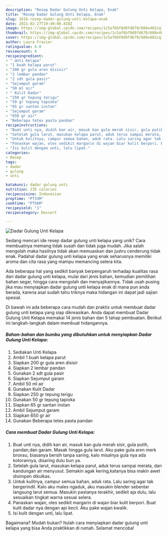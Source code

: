 ```yaml
---
description: "Resep Dadar Gulung Unti Kelapa, Enak"
title: "Resep Dadar Gulung Unti Kelapa, Enak"
slug: 1616-resep-dadar-gulung-unti-kelapa-enak
date: 2021-02-27T19:49:00.818Z
image: https://img-global.cpcdn.com/recipes/1c5af6bf8d9fd670/680x482cq70/dadar-gulung-unti-kelapa-foto-resep-utama.jpg
thumbnail: https://img-global.cpcdn.com/recipes/1c5af6bf8d9fd670/680x482cq70/dadar-gulung-unti-kelapa-foto-resep-utama.jpg
cover: https://img-global.cpcdn.com/recipes/1c5af6bf8d9fd670/680x482cq70/dadar-gulung-unti-kelapa-foto-resep-utama.jpg
author: Laura Frazier
ratingvalue: 4.8
reviewcount: 8
recipeingredient:
- " Unti Kelapa"
- "1 buah kelapa parut"
- "200 gr gula aren disisir"
- "2 lembar pandan"
- "2 sdt gula pasir"
- "Sejumput garam"
- "50 ml air"
- " Kulit Dadar"
- "250 gr tepung terigu"
- "50 gr tepung tapioka"
- "65 gr santan instan"
- "Sejumput garam"
- "650 gr air"
- "Beberapa tetes pasta pandan"
recipeinstructions:
- "Buat unti nya, didih kan air, masuk kan gula merah sisir, gula putih, pandan,dan garam. Masak hingga gula larut. Aku pake gula aren merk bronsu, biasanya bersih tanpa saring, kalo misalnya gula nya ada kotorannya, disaring dulu bun ya."
- "Setelah gula larut, masukan kelapa parut, aduk terus sampai merata, dan kandungan air menyusut. Semakin agak kering,katanya bisa makin awet disimpen dikulkas."
- "Untuk kulitnya, campur semua bahan, aduk rata. Lalu saring agar tak bergerindil. Kalo aku males ngaduk, aku masukin blender sebentar langsung larut semua. Masukin pastanya terakhir, sedikit aja dulu, lalu sesuaikan tingkat warna sesuai selera."
- "Panaskan wajan, oles sedikit margarin di wajan biar kulit berpori. Buat kulit dadar nya dengan api kecil. Aku pake wajan kwalik."
- "Isi kulit dengan unti, lalu lipat."
categories:
- Resep
tags:
- dadar
- gulung
- unti

katakunci: dadar gulung unti 
nutrition: 235 calories
recipecuisine: Indonesian
preptime: "PT33M"
cooktime: "PT56M"
recipeyield: "1"
recipecategory: Dessert

---
```



![Dadar Gulung Unti Kelapa](https://img-global.cpcdn.com/recipes/1c5af6bf8d9fd670/680x482cq70/dadar-gulung-unti-kelapa-foto-resep-utama.jpg)

Sedang mencari ide resep dadar gulung unti kelapa yang unik? Cara membuatnya memang tidak susah dan tidak juga mudah. Jika salah mengolah maka hasilnya tidak akan memuaskan dan justru cenderung tidak enak. Padahal dadar gulung unti kelapa yang enak seharusnya memiliki aroma dan cita rasa yang mampu memancing selera kita.

Ada beberapa hal yang sedikit banyak berpengaruh terhadap kualitas rasa dari dadar gulung unti kelapa, mulai dari jenis bahan, kemudian pemilihan bahan segar, hingga cara mengolah dan menyajikannya. Tidak usah pusing jika mau menyiapkan dadar gulung unti kelapa enak di mana pun anda berada, karena asal sudah tahu triknya maka hidangan ini dapat jadi sajian spesial.




Di bawah ini ada beberapa cara mudah dan praktis untuk membuat dadar gulung unti kelapa yang siap dikreasikan. Anda dapat membuat Dadar Gulung Unti Kelapa memakai 14 jenis bahan dan 5 tahap pembuatan. Berikut ini langkah-langkah dalam membuat hidangannya.

<!--inarticleads1-->

##### Bahan-bahan dan bumbu yang dibutuhkan untuk menyiapkan Dadar Gulung Unti Kelapa:

1. Sediakan  Unti Kelapa
1. Ambil 1 buah kelapa parut
1. Siapkan 200 gr gula aren disisir
1. Siapkan 2 lembar pandan
1. Gunakan 2 sdt gula pasir
1. Siapkan Sejumput garam
1. Ambil 50 ml air
1. Gunakan  Kulit Dadar
1. Siapkan 250 gr tepung terigu
1. Gunakan 50 gr tepung tapioka
1. Siapkan 65 gr santan instan
1. Ambil Sejumput garam
1. Siapkan 650 gr air
1. Gunakan Beberapa tetes pasta pandan




<!--inarticleads2-->

##### Cara membuat Dadar Gulung Unti Kelapa:

1. Buat unti nya, didih kan air, masuk kan gula merah sisir, gula putih, pandan,dan garam. Masak hingga gula larut. Aku pake gula aren merk bronsu, biasanya bersih tanpa saring, kalo misalnya gula nya ada kotorannya, disaring dulu bun ya.
1. Setelah gula larut, masukan kelapa parut, aduk terus sampai merata, dan kandungan air menyusut. Semakin agak kering,katanya bisa makin awet disimpen dikulkas.
1. Untuk kulitnya, campur semua bahan, aduk rata. Lalu saring agar tak bergerindil. Kalo aku males ngaduk, aku masukin blender sebentar langsung larut semua. Masukin pastanya terakhir, sedikit aja dulu, lalu sesuaikan tingkat warna sesuai selera.
1. Panaskan wajan, oles sedikit margarin di wajan biar kulit berpori. Buat kulit dadar nya dengan api kecil. Aku pake wajan kwalik.
1. Isi kulit dengan unti, lalu lipat.




Bagaimana? Mudah bukan? Itulah cara menyiapkan dadar gulung unti kelapa yang bisa Anda praktikkan di rumah. Selamat mencoba!
